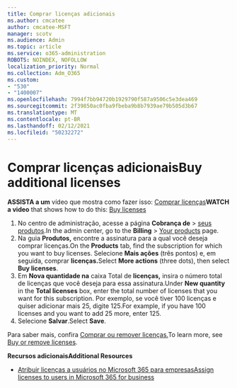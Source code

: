 ```yaml
---
title: Comprar licenças adicionais
ms.author: cmcatee
author: cmcatee-MSFT
manager: scotv
ms.audience: Admin
ms.topic: article
ms.service: o365-administration
ROBOTS: NOINDEX, NOFOLLOW
localization_priority: Normal
ms.collection: Adm_O365
ms.custom:
- "530"
- "1400007"
ms.openlocfilehash: 7994f7bb94720b1929790f587a9506c5e3dea469
ms.sourcegitcommit: 2f39850ac0fba9fbeba9b8b7939ae79b505d3b67
ms.translationtype: MT
ms.contentlocale: pt-BR
ms.lasthandoff: 02/12/2021
ms.locfileid: "50232272"
---
```

# <a name="buy-additional-licenses"></a><span data-ttu-id="b2c67-102">Comprar licenças adicionais</span><span class="sxs-lookup"><span data-stu-id="b2c67-102">Buy additional licenses</span></span>

<span data-ttu-id="b2c67-103">**ASSISTA a um** vídeo que mostra como fazer isso: [Comprar licenças](https://go.microsoft.com/fwlink/p/?linkid=2154857)</span><span class="sxs-lookup"><span data-stu-id="b2c67-103">**WATCH a video** that shows how to do this: [Buy licenses](https://go.microsoft.com/fwlink/p/?linkid=2154857)</span></span>

1. <span data-ttu-id="b2c67-104">No centro de administração, acesse a página **Cobrança de** > [seus produtos](https://go.microsoft.com/fwlink/p/?linkid=842054).</span><span class="sxs-lookup"><span data-stu-id="b2c67-104">In the admin center, go to the **Billing** > [Your products](https://go.microsoft.com/fwlink/p/?linkid=842054) page.</span></span>
2. <span data-ttu-id="b2c67-105">Na guia **Produtos,** encontre a assinatura para a qual você deseja comprar licenças.</span><span class="sxs-lookup"><span data-stu-id="b2c67-105">On the **Products** tab, find the subscription for which you want to buy licenses.</span></span> <span data-ttu-id="b2c67-106">Selecione **Mais ações** (três pontos) e, em seguida, comprar **licenças.**</span><span class="sxs-lookup"><span data-stu-id="b2c67-106">Select **More actions** (three dots), then select **Buy licenses**.</span></span>
3. <span data-ttu-id="b2c67-107">Em **Nova quantidade na** caixa Total de **licenças,** insira o número total de licenças que você deseja para essa assinatura.</span><span class="sxs-lookup"><span data-stu-id="b2c67-107">Under **New quantity** in the **Total licenses** box, enter the total number of licenses that you want for this subscription.</span></span> <span data-ttu-id="b2c67-108">Por exemplo, se você tiver 100 licenças e quiser adicionar mais 25, digite 125.</span><span class="sxs-lookup"><span data-stu-id="b2c67-108">For example, if you have 100 licenses and you want to add 25 more, enter 125.</span></span>
4. <span data-ttu-id="b2c67-109">Selecione **Salvar**.</span><span class="sxs-lookup"><span data-stu-id="b2c67-109">Select **Save**.</span></span>

<span data-ttu-id="b2c67-110">Para saber mais, confira [Comprar ou remover licenças.](https://docs.microsoft.com/microsoft-365/commerce/licenses/buy-licenses)</span><span class="sxs-lookup"><span data-stu-id="b2c67-110">To learn more, see [Buy or remove licenses](https://docs.microsoft.com/microsoft-365/commerce/licenses/buy-licenses).</span></span>

<span data-ttu-id="b2c67-111">**Recursos adicionais**</span><span class="sxs-lookup"><span data-stu-id="b2c67-111">**Additional Resources**</span></span>

- [<span data-ttu-id="b2c67-112">Atribuir licenças a usuários no Microsoft 365 para empresas</span><span class="sxs-lookup"><span data-stu-id="b2c67-112">Assign licenses to users in Microsoft 365 for business</span></span>](https://docs.microsoft.com/microsoft-365/admin/manage/assign-licenses-to-users)
